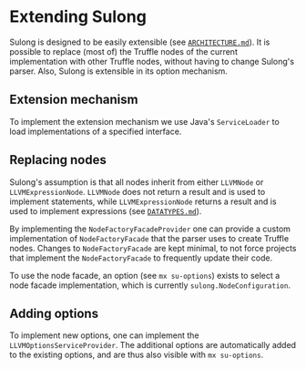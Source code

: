# Extending Sulong

Sulong is designed to be easily extensible (see [`ARCHITECTURE.md`](ARCHITECTURE.md)).
It is possible to replace (most of) the Truffle nodes of the current implementation
with other Truffle nodes, without having to change Sulong's parser.
Also, Sulong is extensible in its option mechanism.

## Extension mechanism

To implement the extension mechanism we use Java's `ServiceLoader` to load
implementations of a specified interface.

## Replacing nodes

Sulong's assumption is that all nodes inherit from either `LLVMNode` or
`LLVMExpressionNode`. `LLVMNode` does not return a result and is used to
implement statements, while `LLVMExpressionNode` returns a result and is
used to implement expressions (see [`DATATYPES.md`](DATATYPES.md)).

By implementing the `NodeFactoryFacadeProvider` one can provide a custom
implementation of `NodeFactoryFacade` that the parser uses to create
Truffle nodes. Changes to `NodeFactoryFacade` are kept minimal, to not
force projects that implement the `NodeFactoryFacade` to frequently update
their code.

To use the node facade, an option (see `mx su-options`) exists to select
a node facade implementation, which is currently `sulong.NodeConfiguration`.

## Adding options

To implement new options, one can implement the `LLVMOptionsServiceProvider`.
The additional options are automatically added to the existing options,
and are thus also visible with `mx su-options`.


